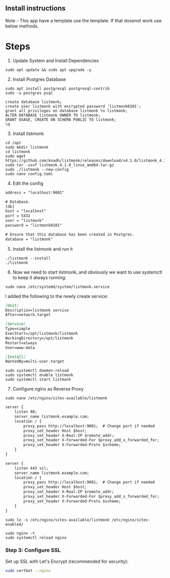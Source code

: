 ## Install instructions

Note - This app have a template use the template. If that dosenot work use below methods. 

# Steps
1. Update System and Install Dependencies

```console
sudo apt update && sudo apt upgrade -y
```
2. Install Postgres Database
```console
sudo apt install postgresql postgresql-contrib
sudo -u postgres psql
```

```console
create database listmonk;
create user listmonk with encrypted password 'listmonk0101';
grant all privileges on database listmonk to listmonk;
ALTER DATABASE listmonk OWNER TO listmonk;
GRANT USAGE, CREATE ON SCHEMA PUBLIC TO listmonk;
\q
```
3. Install listmonk
```console
cd /opt
sudo mkdir listmonk
cd listmonk
sudo wget https://github.com/knadh/listmonk/releases/download/v4.1.0/listmonk_4.1.0_linux_amd64.tar.gz
sudo tar -zxvf listmonk_4.1.0_linux_amd64.tar.gz
sudo ./listmonk --new-config
sudo nano config.toml
```
4. Edit the config
```htm
address = "localhost:9001"

# Database.
[db]
host = "localhost"
port = 5432
user = "listmonk"
password = "listmonk0101"

# Ensure that this database has been created in Postgres.
database = "listmonk"
```

5. Install the listmonk and run it
```console
./listmonk --install
./listmonk
```

6. Now we need to start listmonk, and obviously we want to use systemctl to keep it always running:

```console
sudo nano /etc/systemd/system/listmonk.service
```
I added the following to the newly create service:
```markdown
[Unit]
Description=listmonk service
After=network.target

[Service]
Type=simple
ExecStart=/opt/listmonk/listmonk
WorkingDirectory=/opt/listmonk
Restart=always
User=www-data

[Install]
WantedBy=multi-user.target
```

```console
sudo systemctl daemon-reload
sudo systemctl enable listmonk
sudo systemctl start listmonk
```
7. Configure nginx as Reverse Proxy
```console
sudo nano /etc/nginx/sites-available/listmonk
```
```markdown
server {
    listen 80;
    server_name listmonk.example.com;
    location / {
        proxy_pass http://localhost:9001;  # Change port if needed
        proxy_set_header Host $host;
        proxy_set_header X-Real-IP $remote_addr;
        proxy_set_header X-Forwarded-For $proxy_add_x_forwarded_for;
        proxy_set_header X-Forwarded-Proto $scheme;
    }
}

server {
    listen 443 ssl;
    server_name listmonk.example.com;
    location / {
        proxy_pass http://localhost:9001;  # Change port if needed
        proxy_set_header Host $host;
        proxy_set_header X-Real-IP $remote_addr;
        proxy_set_header X-Forwarded-For $proxy_add_x_forwarded_for;
        proxy_set_header X-Forwarded-Proto $scheme;
    }
}
```
```console
sudo ln -s /etc/nginx/sites-available/listmonk /etc/nginx/sites-enabled/
```

```console
sudo nginx -t
sudo systemctl reload nginx
```

### **Step 3: Configure SSL**
Set up SSL with Let's Encrypt (recommended for security):
   ```bash
sudo certbot --nginx
   ```